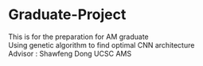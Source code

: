 # Graduate-Project
This is for the preparation for AM graduate  
Using genetic algorithm to find optimal CNN architecture  
Advisor : Shawfeng Dong UCSC AMS
